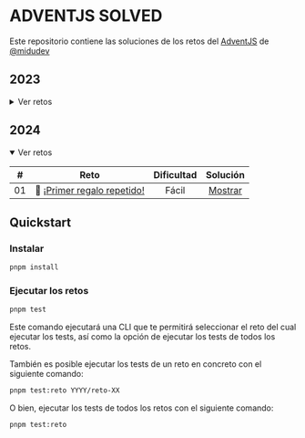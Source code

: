 # ADVENTJS SOLVED

Este repositorio contiene las soluciones de los retos del [AdventJS](https://adventjs.dev) de [@midudev](https://twitter.com/midudev)

## 2023

<details>

<summary>Ver retos</summary>

|  #  |                             Reto                             | Dificultad |              Solución               |
| :-: | :----------------------------------------------------------: | :--------: | :---------------------------------: |
| 01  |    🎁 [¡Primer regalo repetido!](2023/reto-01/README.md)     |   Fácil    | [Mostrar](2023/reto-01/solution.ts) |
| 02  |  🏭️ [Ponemos en marcha la fábrica](2023/reto-02/README.md)  |   Fácil    | [Mostrar](2023/reto-02/solution.ts) |
| 03  |        😏 [El elfo travieso](2023/reto-03/README.md)         |   Fácil    | [Mostrar](2023/reto-03/solution.ts) |
| 04  | 😵‍💫 [Dale la vuelta a los paréntesis](2023/reto-04/README.md) |   Medio    | [Mostrar](2023/reto-04/solution.ts) |
| 05  |     🛷 [El CyberTruck de Santa](2023/reto-05/README.md)      |   Medio    | [Mostrar](2023/reto-05/solution.ts) |
| 06  |       🦌 [Los renos a prueba](2023/reto-06/README.md)        |   Fácil    | [Mostrar](2023/reto-06/solution.ts) |
| 07  |        📦️ [Las cajas en 3D](2023/reto-07/README.md)         |   Fácil    | [Mostrar](2023/reto-07/solution.ts) |
| 08  |      🏬 [Ordenando el almacén](2023/reto-08/README.md)       |   Medio    | [Mostrar](2023/reto-08/solution.ts) |
| 09  |        🚦 [Alterna las luces](2023/reto-09/README.md)        |   Fácil    | [Mostrar](2023/reto-09/solution.ts) |
| 10  | 🎄 [Crea tu propio árbol de navidad](2023/reto-10/README.md) |   Fácil    | [Mostrar](2023/reto-10/solution.ts) |
| 11  |      📖 [Los elfos estudiosos](2023/reto-11/README.md)       |   Medio    | [Mostrar](2023/reto-11/solution.ts) |
| 12  |      📷 [¿Es una copia válida?](2023/reto-12/README.md)      |   Medio    | [Mostrar](2023/reto-12/solution.ts) |
| 13  |      ⌚️ [Calculando el tiempo](2023/reto-13/README.md)       |   Fácil    | [Mostrar](2023/reto-13/solution.ts) |
| 14  |         🚨 [Evita la alarma](2023/reto-14/README.md)         |   Medio    | [Mostrar](2023/reto-14/solution.ts) |
| 15  |         ↔️ [Robot autónomo](2023/reto-15/README.md)          |   Medio    | [Mostrar](2023/reto-15/solution.ts) |

</details>

## 2024

<details open>

<summary>Ver retos</summary>

|  #  |                         Reto                          | Dificultad |              Solución               |
| :-: | :---------------------------------------------------: | :--------: | :---------------------------------: |
| 01  | 🎁 [¡Primer regalo repetido!](2024/reto-01/README.md) |   Fácil    | [Mostrar](2024/reto-01/solution.ts) |

</details>

## Quickstart

### Instalar

```bash
pnpm install
```

### Ejecutar los retos

```bash
pnpm test
```

Este comando ejecutará una CLI que te permitirá seleccionar el reto del cual ejecutar los tests, así como la opción de ejecutar los tests de todos los retos.

También es posible ejecutar los tests de un reto en concreto con el siguiente comando:

```bash
pnpm test:reto YYYY/reto-XX
```

O bien, ejecutar los tests de todos los retos con el siguiente comando:

```bash
pnpm test:reto
```
